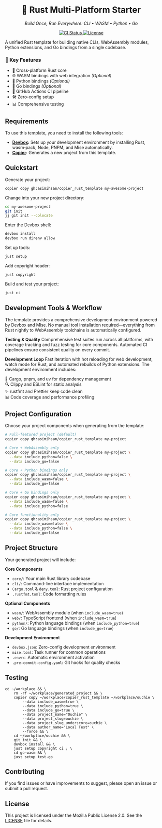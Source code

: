 <h1 align="center">🦀 Rust Multi-Platform Starter</h1>
<p align="center">
  <em>Build Once, Run Everywhere: CLI • WASM • Python • Go</em>
</p>

<p align="center">
  <a href="https://github.com/asimihsan/copier_rust_template/actions/workflows/ci.yml">
    <img src="https://img.shields.io/github/actions/workflow/status/asimihsan/copier_rust_template/ci.yml?style=flat-square" alt="CI Status">
  </a>
  <a href="LICENSE">
    <img src="https://img.shields.io/badge/License-MPL%202.0-brightgreen.svg?style=flat-square" alt="License">
  </a>
</p>

A unified Rust template for building native CLIs, WebAssembly modules,
Python extensions, and Go bindings from a single codebase.

### 🎯 Key Features

- 🦀 Cross-platform Rust core
- 🌐 WASM bindings with web integration _(Optional)_
- 🐍 Python bindings _(Optional)_
- 🦫 Go bindings _(Optional)_
- 🚀 GitHub Actions CI pipeline
- 🛠️ Zero-config setup
- 📊 Comprehensive testing

## Requirements

To use this template, you need to install the following tools:

- **[Devbox](https://www.jetify.com/docs/devbox/):** Sets up your development
  environment by installing Rust, wasm‑pack, Node, PNPM, and Mise automatically.
- **[Copier](https://copier.readthedocs.io/):** Generates a new project from
  this template.

## Quickstart

Generate your project:

```bash
copier copy gh:asimihsan/copier_rust_template my-awesome-project
```

Change into your new project directory:

```bash
cd my-awesome-project
git init
jj git init --colocate
```

Enter the Devbox shell:

```bash
devbox install
devbox run direnv allow
```

Set up tools:

```bash
just setup
```

Add copyright header:

```bash
just copyright
```

Build and test your project:

```bash
just ci
```

## Development Tools & Workflow

The template provides a comprehensive development environment powered by Devbox
and Mise. No manual tool installation required—everything from Rust nightly to
WebAssembly toolchains is automatically configured.

**Testing & Quality** Comprehensive test suites run across all platforms, with
coverage tracking and fuzz testing for core components. Automated CI pipelines
ensure consistent quality on every commit.

**Development Loop** Fast iteration with hot reloading for web development,
watch mode for Rust, and automated rebuilds of Python extensions. The
development environment includes:

🔧 Cargo, pnpm, and uv for dependency management  
🔍 Clippy and ESLint for static analysis  
✨ rustfmt and Prettier keep code clean  
📊 Code coverage and performance profiling

## Project Configuration

Choose your project components when generating from the template:

```bash
# Full-featured project (default)
copier copy gh:asimihsan/copier_rust_template my-project

# Core + WebAssembly only
copier copy gh:asimihsan/copier_rust_template my-project \
  --data include_python=false \
  --data include_go=false

# Core + Python bindings only
copier copy gh:asimihsan/copier_rust_template my-project \
  --data include_wasm=false \
  --data include_go=false

# Core + Go bindings only
copier copy gh:asimihsan/copier_rust_template my-project \
  --data include_wasm=false \
  --data include_python=false

# Core functionality only
copier copy gh:asimihsan/copier_rust_template my-project \
  --data include_wasm=false \
  --data include_python=false \
  --data include_go=false
```

## Project Structure

Your generated project will include:

**Core Components**

- `core/`: Your main Rust library codebase
- `cli/`: Command-line interface implementation
- `Cargo.toml` & `deny.toml`: Rust project configuration
- `.rustfmt.toml`: Code formatting rules

**Optional Components**

- `wasm/`: WebAssembly module (when `include_wasm=true`)
- `web/`: TypeScript frontend (when `include_wasm=true`)
- `python/`: Python language bindings (when `include_python=true`)
- `go/`: Go language bindings (when `include_go=true`)

**Development Environment**

- `devbox.json`: Zero-config development environment
- `mise.toml`: Task runner for common operations
- `.envrc`: Automatic environment activation
- `.pre-commit-config.yaml`: Git hooks for quality checks

## Testing

```plain
cd ~/workplace && \
    rm -rf ~/workplace/generated_project && \
    copier copy ~/workplace/copier_rust_template ~/workplace/ouchie \
        --data include_wasm=true \
        --data include_python=true \
        --data include_go=true \
        --data project_name="Ouchie" \
        --data project_slug=ouchie \
        --data project_slug_underscore=ouchie \
        --data author_name="Local Test" \
        --force && \
    cd ~/workplace/ouchie && \
    git init && \
    devbox install && \
    just setup copyright ci ; \
    cd go-wasm && \
    just setup test-go
```

## Contributing

If you find issues or have improvements to suggest, please open an issue or
submit a pull request.

## License

This project is licensed under the Mozilla Public License 2.0. See the
[LICENSE](LICENSE) file for details.
